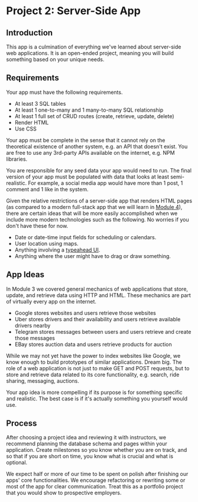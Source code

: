 # Project 2: Server-Side App

## Introduction

This app is a culmination of everything we've learned about server-side web applications. It is an open-ended project, meaning you will build something based on your unique needs.

## Requirements

Your app must have the following requirements.

* At least 3 SQL tables
* At least 1 one-to-many and 1 many-to-many SQL relationship
* At least 1 full set of CRUD routes \(create, retrieve, update, delete\)
* Render HTML
* Use CSS

Your app must be complete in the sense that it cannot rely on the theoretical existence of another system, e.g. an API that doesn't exist. You are free to use any 3rd-party APIs available on the internet, e.g. NPM libraries.

You are responsible for any seed data your app would need to run. The final version of your app must be populated with data that looks at least semi-realistic. For example, a social media app would have more than 1 post, 1 comment and 1 like in the system.

Given the relative restrictions of a server-side app that renders HTML pages \(as compared to a modern full-stack app that we will learn in [Module 4](../4-full-stack-application/4.0-module-4-overview.md)\), there are certain ideas that will be more easily accomplished when we include more modern technologies such as the following. No worries if you don't have these for now.

* Date or date-time input fields for scheduling or calendars.
* User location using maps.
* Anything involving a [typeahead UI](https://dribbble.com/tags/typeahead).
* Anything where the user might have to drag or draw something.

## App Ideas

In Module 3 we covered general mechanics of web applications that store, update, and retrieve data using HTTP and HTML. These mechanics are part of virtually every app on the internet.

* Google stores websites and users retrieve those websites
* Uber stores drivers and their availability and users retrieve available drivers nearby
* Telegram stores messages between users and users retrieve and create those messages
* EBay stores auction data and users retrieve products for auction

While we may not yet have the power to index websites like Google, we know enough to build prototypes of similar applications. Dream big. The role of a web application is not just to make GET and POST requests, but to store and retrieve data related to its core functionality, e.g. search, ride sharing, messaging, auctions.

Your app idea is more compelling if its purpose is for something specific and realistic. The best case is if it's actually something you yourself would use.

## Process

After choosing a project idea and reviewing it with instructors, we recommend planning the database schema and pages within your application. Create milestones so you know whether you are on track, and so that if you are short on time, you know what is crucial and what is optional.

We expect half or more of our time to be spent on polish after finishing our apps' core functionalities. We encourage refactoring or rewriting some or most of the app for clear communication. Treat this as a portfolio project that you would show to prospective employers.

